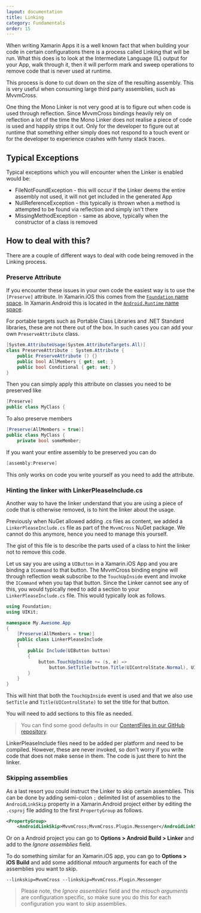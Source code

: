 ```yaml
---
layout: documentation
title: Linking
category: Fundamentals
order: 15
---
```


When writing Xamarin Apps it is a well known fact that when building your code in certain configurations there is a process called Linking that will be run. 
What this does is to look at the Intermediate Language (IL) output for your App, walk through it, then it will perform mark and sweep operations to remove code that is never used at runtime.

This process is done to cut down on the size of the resulting assembly. This is very useful when consuming large third party assemblies, such as MvvmCross.

One thing the Mono Linker is not very good at is to figure out when code is used through reflection. Since MvvmCross bindings heavily rely on reflection a lot of the time the Mono Linker does not realise a piece of code is used and happily strips it out. Only for the developer to figure out at runtime that something either simply does not respond to a touch event or for the developer to experience crashes with funny stack traces.

## Typical Exceptions
Typical exceptions which you will encounter when the Linker is enabled would be:
* FileNotFoundException - this will occur if the Linker deems the entire assembly not used, it will not get included in the generated App
* NullReferenceException - this typically is thrown when a method is attempted to be found via reflection and simply isn't there
* MissingMethodException - same as above, typically when the constructor of a class is removed

## How to deal with this?
There are a couple of different ways to deal with code being removed in the Linking process.

### Preserve Attribute
If you encounter these issues in your own code the easiest way is to use the `[Preserve]` attribute. In Xamarin.iOS this comes from the [`Foundation` name space](https://developer.xamarin.com/api/type/Foundation.PreserveAttribute/). In Xamarin.Android this is located in the [`Android.Runtime` name space](https://developer.xamarin.com/api/type/Android.Runtime.PreserveAttribute/).

For portable targets such as Portable Class Libraries and .NET Standard libraries, these are not there out of the box. In such cases you can add your own `PreserveAttribute` class.

```csharp
[System.AttributeUsage(System.AttributeTargets.All)]
class PreserveAttribute : System.Attribute {
    public PreserveAttribute () {}
    public bool AllMembers { get; set; }
    public bool Conditional { get; set; }
}
```

Then you can simply apply this attribute on classes you need to be preserved like

```csharp
[Preserve]
public class MyClass {
```

To also preserve members

```csharp
[Preserve(AllMembers = true)]
public class MyClass {
    private bool someMember;
```

If you want your entire assembly to be preserved you can do

```csharp
[assembly:Preserve]
```

This only works on code you write yourself as you need to add the attribute.

### Hinting the linker with LinkerPleaseInclude.cs 

Another way to have the linker understand that you are using a piece of code that is otherwise removed, is to hint the linker about the usage.

Previously when NuGet allowed adding .cs files as content, we added a `LinkerPleaseInclude.cs` file as part of the `MvvmCross` NuGet package. We cannot do this anymore, hence you need to manage this yourself.

The gist of this file is to describe the parts used of a class to hint the linker not to remove this code.

Let us say you are using a `UIButton` in a Xamarin.iOS App and you are binding a `ICommand` to that button. The MvvmCross binding engine will through reflection weak subscribe to the `TouchUpInside` event and invoke the `ICommand` when you tap that button. Since the Linker cannot see any of this, you would typically need to add a section to your `LinkerPleaseInclude.cs` file. This would typically look as follows.

```csharp
using Foundation;
using UIKit;

namespace My.Awesome.App
{
    [Preserve(AllMembers = true)]
    public class LinkerPleaseInclude
    {
        public Include(UIButton button)
        {
            button.TouchUpInside += (s, e) =>
                button.SetTitle(button.Title(UIControlState.Normal), UIControlState.Normal);
        }
    }
}
```

This will hint that both the `TouchUpInside` event is used and that we also use `SetTitle` and `Title(UIControlState)` to set the title for that button.

You will need to add sections to this file as needed.

> You can find some good defaults in our [ContentFiles in our GitHub repository](https://github.com/MvvmCross/MvvmCross/tree/main/ContentFiles).

LinkerPleaseInclude files need to be added per platform and need to be compiled. However, these are never invoked, so don't worry if you write code that does not make sense in them. The code is just there to hint the linker.

### Skipping assemblies

As a last resort you could instruct the Linker to skip certain assemblies. This can be done by adding semi-colon `;` delimited list of assemblies to the `AndroidLinkSkip` property in a Xamarin.Android project either by editing the `.csproj` file adding to the first `PropertyGroup` as follows.

```xml
<PropertyGroup>
    <AndroidLinkSkip>MvvmCross;MvvmCross.Plugin.Messenger</AndroidLinkSkip>
```

Or on a Android project you can go to **Options > Android Build > Linker** and add to the *Ignore assemblies* field.

To do something similar for an Xamarin.iOS app, you can go to **Options > iOS Build** and add some additional *mtouch* arguments for each of the assemblies you want to skip.

```
--linkskip=MvvmCross --linkskip=MvvmCross.Plugin.Messenger
```

> Please note, the *Ignore assemblies* field and the *mtouch arguments* are configuration specific, so make sure you do this for each configuration you want to skip assemblies.